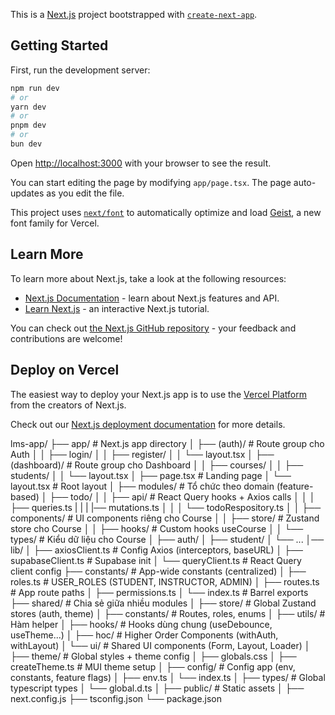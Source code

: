 This is a [Next.js](https://nextjs.org) project bootstrapped with [`create-next-app`](https://nextjs.org/docs/app/api-reference/cli/create-next-app).

## Getting Started

First, run the development server:

```bash
npm run dev
# or
yarn dev
# or
pnpm dev
# or
bun dev
```

Open [http://localhost:3000](http://localhost:3000) with your browser to see the result.

You can start editing the page by modifying `app/page.tsx`. The page auto-updates as you edit the file.

This project uses [`next/font`](https://nextjs.org/docs/app/building-your-application/optimizing/fonts) to automatically optimize and load [Geist](https://vercel.com/font), a new font family for Vercel.

## Learn More

To learn more about Next.js, take a look at the following resources:

- [Next.js Documentation](https://nextjs.org/docs) - learn about Next.js features and API.
- [Learn Next.js](https://nextjs.org/learn) - an interactive Next.js tutorial.

You can check out [the Next.js GitHub repository](https://github.com/vercel/next.js) - your feedback and contributions are welcome!

## Deploy on Vercel

The easiest way to deploy your Next.js app is to use the [Vercel Platform](https://vercel.com/new?utm_medium=default-template&filter=next.js&utm_source=create-next-app&utm_campaign=create-next-app-readme) from the creators of Next.js.

Check out our [Next.js deployment documentation](https://nextjs.org/docs/app/building-your-application/deploying) for more details.

lms-app/
├── app/ # Next.js app directory
│ ├── (auth)/ # Route group cho Auth
│ │ ├── login/
│ │ ├── register/
│ │ └── layout.tsx
│ ├── (dashboard)/ # Route group cho Dashboard
│ │ ├── courses/
│ │ ├── students/
│ │ └── layout.tsx
│ ├── page.tsx # Landing page
│ └── layout.tsx # Root layout
│
├── modules/ # Tổ chức theo domain (feature-based)
│ ├── todo/
│ │ ├── api/ # React Query hooks + Axios calls
│ │ │ ├── queries.ts
| | | |── mutations.ts
│ │ │ └── todoRespository.ts
│ │ ├── components/ # UI components riêng cho Course
│ │ ├── store/ # Zustand store cho Course
│ │ ├── hooks/ # Custom hooks useCourse
│ │ └── types/ # Kiểu dữ liệu cho Course
│ ├── auth/
│ ├── student/
│ └── ...
│── lib/
│ ├── axiosClient.ts # Config Axios (interceptors, baseURL)
│ ├── supabaseClient.ts # Supabase init
│ └── queryClient.ts # React Query client config
├── constants/ # App-wide constants (centralized)
│ ├── roles.ts # USER_ROLES (STUDENT, INSTRUCTOR, ADMIN)
│ ├── routes.ts # App route paths
│ ├── permissions.ts
│ └── index.ts # Barrel exports
├── shared/ # Chia sẻ giữa nhiều modules
│ ├── store/ # Global Zustand stores (auth, theme)
│ ├── constants/ # Routes, roles, enums
│ ├── utils/ # Hàm helper
│ ├── hooks/ # Hooks dùng chung (useDebounce, useTheme...)
│ ├── hoc/ # Higher Order Components (withAuth, withLayout)
│ └── ui/ # Shared UI components (Form, Layout, Loader)
│
├── theme/ # Global styles + theme config
│ ├── globals.css
│ ├── createTheme.ts # MUI theme setup
│
├── config/ # Config app (env, constants, feature flags)
│ ├── env.ts
│ └── index.ts
│
├── types/ # Global typescript types
│ └── global.d.ts
│
├── public/ # Static assets
│
├── next.config.js
├── tsconfig.json
└── package.json
